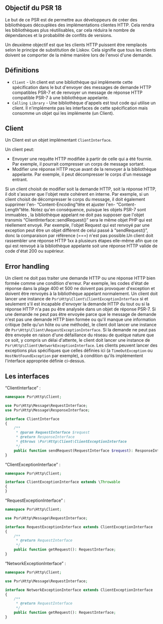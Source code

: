 ## Objectif du PSR 18

Le but de ce PSR est de permettre aux développeurs de créer des bibliothèques découplées des implémentations clientes HTTP. Cela rendra les bibliothèques plus réutilisables, car cela réduira le nombre de dépendances et la probabilité de conflits de versions.

Un deuxième objectif est que les clients HTTP puissent être remplacés selon le principe de substitution de Liskov. Cela signifie que tous les clients doivent se comporter de la même manière lors de l'envoi d'une demande.

## Définitions

- ```Client``` - Un client est une bibliothèque qui implémente cette spécification dans le but d'envoyer des messages de demande HTTP compatibles PSR-7 et de renvoyer un message de réponse HTTP compatible PSR-7 à une bibliothèque appelante.
- ```Calling Library``` - Une bibliothèque d'appels est tout code qui utilise un client. Il n'implémente pas les interfaces de cette spécification mais consomme un objet qui les implémente (un Client).

## Client

Un Client est un objet implémentant ```ClientInterface```.

Un client peut:

- Envoyer une requête HTTP modifiée à partir de celle qui a été fournie. Par exemple, il pourrait compresser un corps de message sortant.
- Modifier une réponse HTTP reçue avant de la renvoyer à la bibliothèque appelante. Par exemple, il peut décompresser le corps d'un message entrant.

Si un client choisit de modifier soit la demande HTTP, soit la réponse HTTP, il doit s'assurer que l'objet reste cohérent en interne. Par exemple, si un client choisit de décompresser le corps du message, il doit également supprimer l'en- “Content-Encoding”tête et ajuster l'en- “Content-Length”tête. Notez qu'en conséquence, puisque les objets PSR-7 sont immuables , la bibliothèque appelant ne doit pas supposer que l'objet transmis “ClientInterface::sendRequest()” sera le même objet PHP qui est réellement envoyé. Par exemple, l'objet Request qui est renvoyé par une exception peut être un objet différent de celui passé à “sendRequest()”, donc la comparaison par référence (===) n'est pas possible.Un client doit rassembler une réponse HTTP 1xx à plusieurs étapes elle-même afin que ce qui est renvoyé à la bibliothèque appelante soit une réponse HTTP valide de code d'état 200 ou supérieur.

## Error handling

Un client ne doit pas traiter une demande HTTP ou une réponse HTTP bien formée comme une condition d'erreur. Par exemple, les codes d'état de réponse dans la plage 400 et 500 ne doivent pas provoquer d'exception et doivent être renvoyés à la bibliothèque appelant normalement. Un client doit lancer une instance de ```Psr\Http\Client\ClientExceptionInterface``` si et seulement s'il est incapable d'envoyer la demande HTTP du tout ou si la réponse HTTP n'a pas pu être analysée dans un objet de réponse PSR-7. Si une demande ne peut pas être envoyée parce que le message de demande n'est pas une demande HTTP bien formée ou qu'il manque une information critique (telle qu'un hôte ou une méthode), le client doit lancer une instance de ```Psr\Http\Client\RequestExceptionInterface```. Si la demande ne peut pas être envoyée en raison d'une défaillance du réseau de quelque nature que ce soit, y compris un délai d'attente, le client doit lancer une instance de ```Psr\Http\Client\NetworkExceptionInterface```. Les clients peuvent lancer des exceptions plus spécifiques que celles définies ici (a ```TimeOutException``` ou ```HostNotFoundException``` par exemple), à ​​condition qu'ils implémentent l'interface appropriée définie ci-dessus.

## Les interfaces

“ClientInterface” :

``` php
namespace Psr\Http\Client;

use Psr\Http\Message\RequestInterface;
use Psr\Http\Message\ResponseInterface;

interface ClientInterface
{
    /**
     * @param RequestInterface $request
     * @return ResponseInterface
     * @throws \Psr\Http\Client\ClientExceptionInterface
     */
    public function sendRequest(RequestInterface $request): ResponseInterface;
}
```

“ClientExceptionInterface” :

``` php
namespace Psr\Http\Client;

interface ClientExceptionInterface extends \Throwable
{
}
```

“RequestExceptionInterface” :

``` php
namespace Psr\Http\Client;

use Psr\Http\Message\RequestInterface;

interface RequestExceptionInterface extends ClientExceptionInterface
{
    /**
     * @return RequestInterface
     */
    public function getRequest(): RequestInterface;
}
```

“NetworkExceptionInterface” :

``` php
namespace Psr\Http\Client;

use Psr\Http\Message\RequestInterface;

interface NetworkExceptionInterface extends ClientExceptionInterface
{
    /**
     * @return RequestInterface
     */
    public function getRequest(): RequestInterface;
}
```
